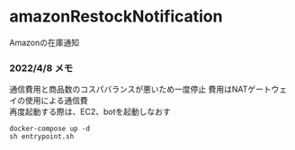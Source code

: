 # amazonRestockNotification
Amazonの在庫通知


### 2022/4/8 メモ
通信費用と商品数のコスパバランスが悪いため一度停止 費用はNATゲートウェイの使用による通信費  
再度起動する際は、EC2、botを起動しなおす  
```
docker-compose up -d
sh entrypoint.sh
```
